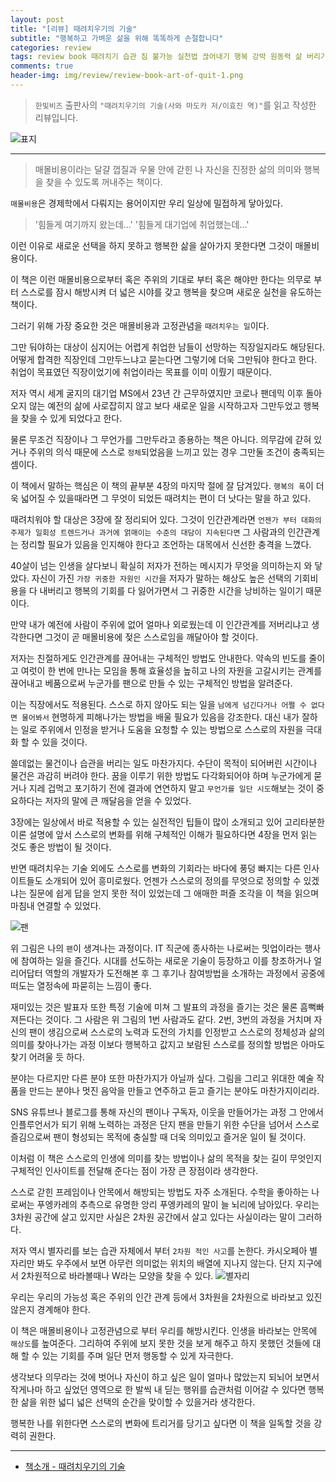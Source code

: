 ```yaml
---  
layout: post  
title: "[리뷰] 때려치우기의 기술"  
subtitle: "행복하고 가벼운 삶을 위해 똑똑하게 손절합니다"  
categories: review  
tags: review book 때려치기 습관 짐 불가능 실천법 끊어내기 행복 강박 원동력 삶 버리기 손절   
comments: true  
header-img: img/review/review-book-art-of-quit-1.png
---  
```

  
> `한빛비즈` 출판사의 `"때려치우기의 기술(사와 마도카 저/이효진 역)"`를 읽고 작성한 리뷰입니다.  

![표지](https://theorydb.github.io/assets/img/review/review-book-art-of-quit-1.png)  

---

> 매몰비용이라는 달걀 껍질과 우물 안에 갇힌 나 자신을 진정한 삶의 의미와 행복을 찾을 수 있도록 꺼내주는 책이다.

`매몰비용`은 경제학에서 다뤄지는 용어이지만 우리 일상에 밀접하게 닿아있다.

> '힘들게 여기까지 왔는데...'
> '힘들게 대기업에 취업했는데...'

이런 이유로 새로운 선택을 하지 못하고 행복한 삶을 살아가지 못한다면 그것이 매몰비용이다.

이 책은 이런 매몰비용으로부터 혹은 주위의 기대로 부터 혹은 해야만 한다는 의무로 부터 스스로를 잠시 해방시켜 더 넓은 시야를 갖고 행복을 찾으며 새로운 실천을 유도하는 책이다.

그러기 위해 가장 중요한 것은 매몰비용과 고정관념을 `때려치우는 일`이다. 

그만 둬야하는 대상이 심지어는 어렵게 취업한 남들이 선망하는 직장일지라도 해당된다. 어떻게 합격한 직장인데 그만두느냐고 묻는다면 그렇기에 더욱 그만둬야 한다고 한다. 취업이 목표였던 직장이었기에 취업이라는 목표를 이미 이뤘기 때문이다. 

저자 역시 세계 굴지의 대기업 MS에서 23년 간 근무하였지만 코로나 팬데믹 이후 돌아오지 않는 예전의 삶에 사로잡히지 않고 보다 새로운 일을 시작하고자 그만두었고 행복을 찾을 수 있게 되었다고 한다.

물론 무조건 직장이나 그 무언가를 그만두라고 종용하는 책은 아니다. 의무감에 갇혀 있거나 주위의 의식 때문에 스스로 `정체`되었음을 느끼고 있는 경우 그만둘 조건이 충족되는 셈이다. 

이 책에서 말하는 핵심은 이 책의 끝부분 4장의 마지막 절에 잘 담겨있다. `행복의 폭`이 더욱 넓어질 수 있을때라면 그 무엇이 되었든 때려치는 편이 더 낫다는 말을 하고 있다. 

때려치워야 할 대상은 3장에 잘 정리되어 있다. 그것이 인간관계라면 `언젠가 부터 대화의 주제가 일회성 트렌드거나 과거에 얽매이는 수준의 대담이 지속된다면` 그 사람과의 인간관계는 정리할 필요가 있음을 인지해야 한다고 조언하는 대목에서 신선한 충격을 느꼈다. 

40살이 넘는 인생을 살다보니 확실히 저자가 전하는 메시지가 무엇을 의미하는지 와 닿았다. 자신이 가진 `가장 귀중한 자원인 시간`을 저자가 말하는 해상도 높은 선택의 기회비용을 다 내버리고 행복의 기회를 다 잃어가면서 그 귀중한 시간을 낭비하는 일이기 때문이다.

만약 내가 예전에 사람이 주위에 없어 얼마나 외로웠는데 이 인간관계를 저버리냐고 생각한다면 그것이 곧 매몰비용에 젖은 스스로임을 깨달아야 할 것이다.

저자는 친절하게도 인간관계를 끊어내는 구체적인 방법도 안내한다. 약속의 빈도를 줄이고 여럿이 한 번에 만나는 모임을 통해 효율성을 높히고 나의 자원을 고갈시키는 관계를 끊어내고 베품으로써 누군가를 팬으로 만들 수 있는 구체적인 방법을 알려준다. 

이는 직장에서도 적용된다. 스스로 하지 않아도 되는 일을 `남에게 넘긴다거나 어쩔 수 없다면 물어봐서` 현명하게 피해나가는 방법을 배울 필요가 있음을 강조한다. 대신 내가 잘하는 일로 주위에서 인정을 받거나 도움을 요청할 수 있는 방법으로 스스로의 자원을 극대화 할 수 있을 것이다. 

쓸데없는 물건이나 습관을 버리는 일도 마찬가지다. 수단이 목적이 되어버린 시간이나 물건은 과감히 버려야 한다. 꿈을 이루기 위한 방법도 다각화되어야 하며 누군가에게 묻거나 지레 겁먹고 포기하기 전에 결과에 연연하지 말고 `무언가를 일단 시도`해보는 것이 중요하다는 저자의 말에 큰 깨달음을 얻을 수 있었다.

3장에는 일상에서 바로 적용할 수 있는 실전적인 팁들이 많이 소개되고 있어 고리타분한 이론 설명에 앞서 스스로의 변화를 위해 구체적인 이해가 필요하다면 4장을 먼저 읽는 것도 좋은 방법이 될 것이다. 

반면 때려치우는 기술 외에도 스스로를 변화의 기회라는 바다에 풍덩 빠지는 다른 인사이트들도 소개되어 있어 흥미로웠다. 언젠가 스스로의 정의를 무엇으로 정의할 수 있겠냐는 질문에 쉽게 답을 얻지 못한 적이 있었는데 그 애매한 퍼즐 조각을 이 책을 읽으며 마침내 연결할 수 있었다. 

![팬](https://theorydb.github.io/assets/img/review/review-book-art-of-quit-2.png)  

위 그림은 나의 `팬`이 생겨나는 과정이다. IT 직군에 종사하는 나로써는 밋업이라는 행사에 참여하는 일을 즐긴다. 시대를 선도하는 새로운 기술이 등장하고 이를 창조하거나 얼리어답터 역할의 개발자가 도전해본 후 그 후기나 참여방법을 소개하는 과정에서 공중에 떠도는 열정속에 파묻히는 느낌이 좋다. 

재미있는 것은 발표자 또한 특정 기술에 미쳐 그 발표의 과정을 즐기는 것은 물론 흠뻑빠져든다는 것이다. 그 사람은 위 그림의 1번 사람과도 같다. 2번, 3번의 과정을 거치며 자신의 팬이 생김으로써 스스로의 노력과 도전의 가치를 인정받고 스스로의 정체성과 삶의 의미를 찾아나가는 과정 이보다 행복하고 값지고 보람된 스스로를 정의할 방법은 아마도 찾기 어려울 듯 하다.

분야는 다르지만 다른 분야 또한 마찬가지가 아닐까 싶다. 그림을 그리고 위대한 예술 작품을 만드는 분야나 멋진 음악을 만들고 연주하고 듣고 즐기는 분야도 마찬가지이리라. 

SNS 유튜브나 블로그를 통해 자신의 팬이나 구독자, 이웃을 만들어가는 과정 그 안에서 인플루언서가 되기 위해 노력하는 과정은 단지 팬을 만들기 위한 수단을 넘어서 스스로 즐김으로써 팬이 형성되는 목적에 충실할 때 더욱 의미있고 즐거운 일이 될 것이다. 

이처럼 이 책은 스스로의 인생에 의미를 찾는 방법이나 삶의 목적을 찾는 길이 무엇인지 구체적인 인사이트를 전달해 준다는 점이 가장 큰 장점이라 생각한다.

스스로 갇힌 프레임이나 안목에서 해방되는 방법도 자주 소개된다. 수학을 좋아하는 나로써는 푸엥카레의 추측으로 유명한 앙리 푸엥카레의 말이 늘 뇌리에 남아있다. 우리는 3차원 공간에 살고 있지만 사실은 2차원 공간에서 살고 있다는 사실이라는 말이 그러하다.

저자 역시 별자리를 보는 습관 자체에서 부터 `2차원 적인 사고`를 논한다. 카시오페아 별자리만 봐도 우주에서 보면 아무런 의미없는 위치의 배열에 지나지 않는다. 단지 지구에서 2차원적으로 바라볼때나 W라는 모양을 찾을 수 있다. 
![별자리](https://theorydb.github.io/assets/img/review/review-book-art-of-quit-3.png)  

우리는 우리의 가능성 혹은 주위의 인간 관계 등에서 3차원을 2차원으로 바라보고 있진 않은지 경계해야 한다. 

이 책은 매몰비용이나 고정관념으로 부터 우리를 해방시킨다. 인생을 바라보는 안목에 `해상도`를 높여준다. 그리하여 주위에 보지 못한 것을 보게 해주고 하지 못했던 것들에 대해 할 수 있는 기회를 주며 일단 먼저 행동할 수 있게 자극한다.

생각보다 의무라는 것에 벗어나 자신이 하고 싶은 일이 얼마나 많았는지 되뇌어 보면서 작게나마 하고 싶었던 영역으로 한 발씩 내 딛는 행위를 습관처럼 이어갈 수 있다면 행복한 삶을 위한 넓디 넓은 선택의 순간을 맞이할 수 있을거라 생각한다. 

행복한 나를 위한다면 스스로의 변화에 트리거를 당기고 싶다면 이 책을 일독할 것을 강력히 권한다. 

---

* [책소개 - 때려치우기의 기술](http://www.yes24.com/Product/Goods/109303493)
